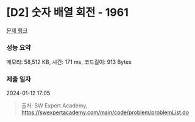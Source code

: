 # [D2] 숫자 배열 회전 - 1961 

[문제 링크](https://swexpertacademy.com/main/code/problem/problemDetail.do?contestProbId=AV5Pq-OKAVYDFAUq) 

### 성능 요약

메모리: 58,512 KB, 시간: 171 ms, 코드길이: 913 Bytes

### 제출 일자

2024-01-12 17:05



> 출처: SW Expert Academy, https://swexpertacademy.com/main/code/problem/problemList.do